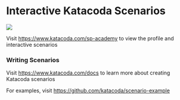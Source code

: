 # Interactive Katacoda Scenarios

[![](http://shields.katacoda.com/katacoda/sp-academy/count.svg)](https://www.katacoda.com/sp-academy "Get your profile on Katacoda.com")

Visit https://www.katacoda.com/sp-academy to view the profile and interactive scenarios

### Writing Scenarios
Visit https://www.katacoda.com/docs to learn more about creating Katacoda scenarios

For examples, visit https://github.com/katacoda/scenario-example
